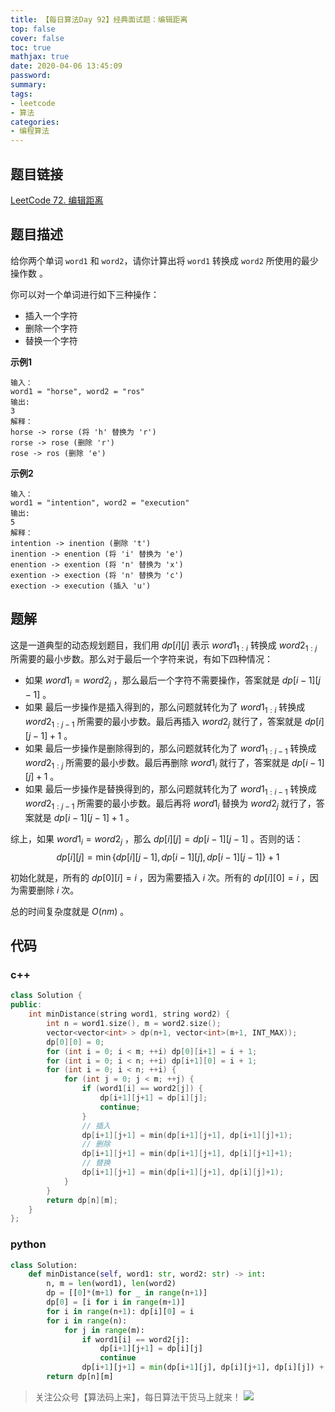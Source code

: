 ```yaml
---
title: 【每日算法Day 92】经典面试题：编辑距离
top: false
cover: false
toc: true
mathjax: true
date: 2020-04-06 13:45:09
password:
summary:
tags:
- leetcode
- 算法
categories:
- 编程算法
---
```


## 题目链接
[LeetCode 72. 编辑距离](https://leetcode-cn.com/problems/edit-distance/ "LeetCode 72. 编辑距离")

## 题目描述
给你两个单词 `word1` 和 `word2`，请你计算出将 `word1` 转换成 `word2` 所使用的最少操作数 。

你可以对一个单词进行如下三种操作：
* 插入一个字符
* 删除一个字符
* 替换一个字符

**示例1**
```text
输入：
word1 = "horse", word2 = "ros"
输出:
3
解释：
horse -> rorse (将 'h' 替换为 'r')
rorse -> rose (删除 'r')
rose -> ros (删除 'e')
```

**示例2**
```text
输入：
word1 = "intention", word2 = "execution"
输出:
5
解释：
intention -> inention (删除 't')
inention -> enention (将 'i' 替换为 'e')
enention -> exention (将 'n' 替换为 'x')
exention -> exection (将 'n' 替换为 'c')
exection -> execution (插入 'u')
```

## 题解
这是一道典型的动态规划题目，我们用 $dp[i][j]$ 表示 $word1_{1:i}$ 转换成 $word2_{1:j}$ 所需要的最小步数。那么对于最后一个字符来说，有如下四种情况：
* 如果 $word1_{i} = word2_{j}$ ，那么最后一个字符不需要操作，答案就是 $dp[i-1][j-1]$ 。
* 如果 最后一步操作是插入得到的，那么问题就转化为了 $word1_{1:i}$ 转换成 $word2_{1:j-1}$ 所需要的最小步数。最后再插入 $word2_{j}$ 就行了，答案就是 $dp[i][j-1] + 1$ 。
* 如果 最后一步操作是删除得到的，那么问题就转化为了 $word1_{1:i-1}$ 转换成 $word2_{1:j}$ 所需要的最小步数。最后再删除 $word1_{i}$ 就行了，答案就是 $dp[i-1][j] + 1$ 。
* 如果 最后一步操作是替换得到的，那么问题就转化为了 $word1_{1:i-1}$ 转换成 $word2_{1:j-1}$ 所需要的最小步数。最后再将 $word1_{i}$ 替换为 $word2_{j}$ 就行了，答案就是 $dp[i-1][j-1] + 1$ 。

综上，如果 $word1_{i} = word2_{j}$ ，那么 $dp[i][j] = dp[i-1][j-1]$ 。否则的话：
$$
dp[i][j] = \min{\{dp[i][j-1], dp[i-1][j], dp[i-1][j-1]\}} + 1
$$

初始化就是，所有的 $dp[0][i] = i$ ，因为需要插入 $i$ 次。所有的 $dp[i][0] = i$ ，因为需要删除 $i$ 次。

总的时间复杂度就是 $O(nm)$ 。

## 代码
### c++
```cpp
class Solution {
public:
    int minDistance(string word1, string word2) {
        int n = word1.size(), m = word2.size();
        vector<vector<int> > dp(n+1, vector<int>(m+1, INT_MAX));
        dp[0][0] = 0;
        for (int i = 0; i < m; ++i) dp[0][i+1] = i + 1;
        for (int i = 0; i < n; ++i) dp[i+1][0] = i + 1;
        for (int i = 0; i < n; ++i) {
            for (int j = 0; j < m; ++j) {
                if (word1[i] == word2[j]) {
                    dp[i+1][j+1] = dp[i][j];
                    continue;
                }
                // 插入
                dp[i+1][j+1] = min(dp[i+1][j+1], dp[i+1][j]+1);
                // 删除
                dp[i+1][j+1] = min(dp[i+1][j+1], dp[i][j+1]+1);
                // 替换
                dp[i+1][j+1] = min(dp[i+1][j+1], dp[i][j]+1);
            }
        }
        return dp[n][m];
    }
};
```

### python
```python
class Solution:
    def minDistance(self, word1: str, word2: str) -> int:
        n, m = len(word1), len(word2)
        dp = [[0]*(m+1) for _ in range(n+1)]
        dp[0] = [i for i in range(m+1)]
        for i in range(n+1): dp[i][0] = i
        for i in range(n):
            for j in range(m):
                if word1[i] == word2[j]:
                    dp[i+1][j+1] = dp[i][j]
                    continue
                dp[i+1][j+1] = min(dp[i+1][j], dp[i][j+1], dp[i][j]) + 1
        return dp[n][m]
```

> 关注公众号【算法码上来】，每日算法干货马上就来！
![](/medias/contact.jpg)